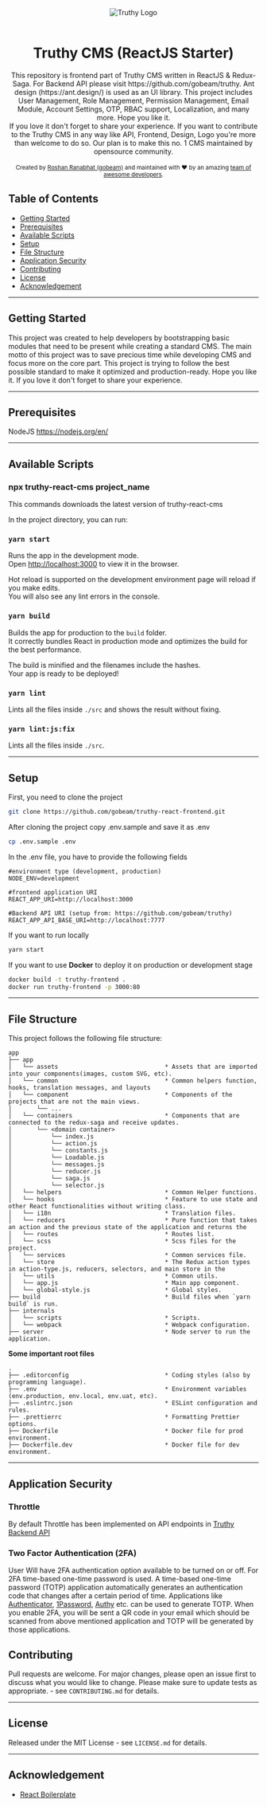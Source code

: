 <div align="center">
<img src="./app/assets/images/logo/short-logo.svg" alt="Truthy Logo">
</div><br>
<h1 align="center">
  Truthy CMS (ReactJS Starter)
</h1>

<div align="center"> This repository is frontend part of Truthy CMS written in ReactJS & Redux-Saga. For Backend API please visit https://github.com/gobeam/truthy. Ant design (https://ant.design/) is used as an UI library. This project includes User Management, Role Management, Permission Management, Email Module, Account Settings, OTP, RBAC support, Localization, and many more. Hope you like it.<br>
If you love it don't forget to share your experience. If you want to contribute to the Truthy CMS in any way like API, Frontend, Design, Logo you're more than welcome to do so. Our plan is to make this no. 1 CMS maintained by opensource community.
 </div>

<br>
<div align="center">
  <sub>Created by <a href="https://www.linkedin.com/in/roshan-ranabhat/">Roshan Ranabhat (gobeam)</a> and maintained with ❤️ by an amazing <a href="https://github.com/gobeam/truthy-contributors">team of awesome developers</a>.</sub>
</div>

## Table of Contents

- [Getting Started](#getting-started)
- [Prerequisites](#Prerequisites)
- [Available Scripts](#available-scripts)
- [Setup](#setup)
- [File Structure](#file-structure)
- [Application Security](#application-security)
- [Contributing](#contributing)
- [License](#license)
- [Acknowledgement](#acknowledgement)

---

## Getting Started

This project was created to help developers by bootstrapping basic modules that need to be present while creating a standard CMS. The main motto of this project was to save precious time while developing CMS and focus more on the core part. This project is trying to follow the best possible standard to make it optimized and production-ready. Hope you like it. If you love it don't forget to share your experience.

---

## Prerequisites

NodeJS
https://nodejs.org/en/

---

## Available Scripts

### npx truthy-react-cms project_name

This commands downloads the latest version of truthy-react-cms

In the project directory, you can run:

### `yarn start`

Runs the app in the development mode.<br>
Open [http://localhost:3000](http://localhost:3000) to view it in the browser.

Hot reload is supported on the development environment page will reload if you make edits.<br>
You will also see any lint errors in the console.

### `yarn build`

Builds the app for production to the `build` folder.<br>
It correctly bundles React in production mode and optimizes the build for the best performance.

The build is minified and the filenames include the hashes.<br>
Your app is ready to be deployed!

### `yarn lint`

Lints all the files inside `./src` and shows the result without fixing.

### `yarn lint:js:fix`

Lints all the files inside `./src`.

---

## Setup

First, you need to clone the project
```bash
git clone https://github.com/gobeam/truthy-react-frontend.git
```

After cloning the project copy .env.sample and save it as .env
```bash
cp .env.sample .env
```

In the .env file, you have to provide the following fields
```env
#environment type (development, production)
NODE_ENV=development

#frontend application URI
REACT_APP_URI=http://localhost:3000

#Backend API URI (setup from: https://github.com/gobeam/truthy)
REACT_APP_API_BASE_URI=http://localhost:7777
```

If you want to run locally
```bash
yarn start
```

If you want to use **Docker** to deploy it on production or development stage
```bash
docker build -t truthy-frontend .
docker run truthy-frontend -p 3000:80
```

---

## File Structure

This project follows the following file structure:

```text
app
├── app                  
│   └── assets                              * Assets that are imported into your components(images, custom SVG, etc).
│   └── common                              * Common helpers function, hooks, translation messages, and layouts
│   └── component                           * Components of the projects that are not the main views.
│       └── ...
│   └── containers                          * Components that are connected to the redux-saga and receive updates.
│       └── <domain container>
│           └── index.js
│           └── action.js
│           └── constants.js
│           └── Loadable.js
│           └── messages.js
│           └── reducer.js
│           └── saga.js
│           └── selector.js
│   └── helpers                             * Common Helper functions.
│   └── hooks                               * Feature to use state and other React functionalities without writing class.
│   └── i18n                                * Translation files.
│   └── reducers                            * Pure function that takes an action and the previous state of the application and returns the 
│   └── routes                              * Routes list.
│   └── scss                                * Scss files for the project.
│   └── services                            * Common services file.
│   └── store                               * The Redux action types in action-type.js, reducers, selectors, and main store in the 
│   └── utils                               * Common utils.
│   └── app.js                              * Main app component.
│   └── global-style.js                     * Global styles.
├── build                                   * Build files when `yarn build` is run.
├── internals
│   └── scripts                             * Scripts.
│   └── webpack                             * Webpack configuration.  
├── server                                  * Node server to run the application. 
```

**Some important root files**

```text
.
├── .editorconfig                           * Coding styles (also by programming language).
├── .env                                    * Environment variables (env.production, env.local, env.uat, etc).
├── .eslintrc.json                          * ESLint configuration and rules.
├── .prettierrc                             * Formatting Prettier options.
├── Dockerfile                              * Docker file for prod environment.
├── Dockerfile.dev                          * Docker file for dev environment.
```

---

## Application Security

### Throttle

By default Throttle has been implemented on API endpoints in [Truthy Backend API](https://github.com/gobeam/truthy)

### Two Factor Authentication (2FA)

User Will have 2FA authentication option available to be turned on or off. For 2FA time-based one-time password is used. A time-based one-time password (TOTP) application automatically generates an authentication code that changes after a certain period of time. Applications like [Authenticator](https://play.google.com/store/apps/details?id=com.azure.authenticator&hl=en&gl=US), [1Password](https://support.1password.com/one-time-passwords/), [Authy](https://authy.com/guides/github/) etc. can be used to generate TOTP. When you enable 2FA, you will be sent a QR code in your email which should be scanned from above mentioned application and TOTP will be generated by those applications.

## Contributing

Pull requests are welcome. For major changes, please open an issue first to discuss what you would like to change.
Please make sure to update tests as appropriate. - see `CONTRIBUTING.md` for details.

---

## License

Released under the MIT License - see `LICENSE.md` for details.

---

## Acknowledgement

- [React Boilerplate](https://github.com/react-boilerplate/react-boilerplate)